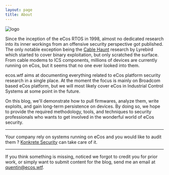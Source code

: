 ```yaml
---
layout: page
title: About
---
```


![logo]({{site.url}}/assets/ecos_wtf_logo_head.png)

Since the inception of the eCos RTOS in 1998, almost no dedicated research into its inner workings from an offensive security perspective got published. The only notable exception being the [Cable Haunt](https://cablehaunt.com/) research by Lyrebird which started to cover binary exploitation, but only scratched the surface. From cable modems to ICS components, millions of devices are currently running on eCos, but it seems that no one ever looked into them.

ecos.wtf aims at documenting everything related to eCos platform security research in a single place. At the moment the focus is mainly on Broadcom based eCos platform, but we will most likely cover eCos in Industrial Control Systems at some point in the future.

On this blog, we'll demonstrate how to pull firmwares, analyze them, write exploits, and gain long-term persistence on devices. By doing so, we hope to provide the required methodology, tools, and techniques to security professionals who wants to get involved in the wonderful world of eCos security.

---

Your company rely on systems running on eCos and you would like to audit them ? [Konkrete Security](https://konkretesec.com) can take care of it.

---

If you think something is missing, noticed we forgot to credit you for prior work, or simply want to submit content for the blog, send me an email at [quentin@ecos.wtf](mailto:quentin@ecos.wtf).
